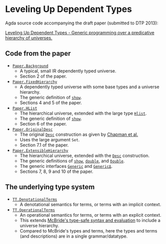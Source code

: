 Leveling Up Dependent Types
===========================

Agda source code accompanying the draft paper (submitted to DTP 2013):

[Leveling Up Dependent Types - Generic programming over a predicative hierarchy of universes.](http://bit.ly/10chSXL)

Code from the paper
-------------------

* [`Paper.Background`](src/Paper/Background.agda)
  * A typical, small IR dependently typed universe.
  * Section 2 of the paper.
* [`Paper.FixedHierarchy`](src/Paper/FixedHierarchy.agda)
  * A dependently typed universe with some base types and a universe hierarchy.
  * The generic definition of [`show`](src/Paper/FixedHierarchy.agda#L99).
  * Sections 4 and 5 of the paper.
* [`Paper.HList`](src/Paper/HList.agda)
  * The hierarchical universe, extended with the large type [`Hlist`](src/Paper/HList.agda#L12).
  * The generic definition of [`show`](src/Paper/HList.agda#L96).
  * Section 6 of the paper.
* [`Paper.OriginalDesc`](src/Paper/OriginalDesc.agda)
  * The original [`Desc`](src/Paper/OriginalDesc.agda#L12) construction as given by [Chapman et al.](https://personal.cis.strath.ac.uk/pierreevariste.dagand/stuffs/levitation.pdf)
  * Uses the large argument `Set`.
  * Section 7.1 of the paper.
* [`Paper.ExtensibleHierarchy`](src/Paper/ExtensibleHierarchy.agda)
  * The hierarchical universe, extended with the [`Desc`](src/Paper/ExtensibleHierarchy.agda#L21) construction.
  * The generic definitions of [`show`](src/Paper/ExtensibleHierarchy.agda#L100), [`double`](src/Paper/ExtensibleHierarchy.agda#L254), and [`δouble`](src/Paper/ExtensibleHierarchy.agda#L311).
  * The generic interfaces [`Generic`](src/Paper/ExtensibleHierarchy.agda#L370) and [`GenericΔ`](src/Paper/ExtensibleHierarchy.agda#L424).
  * Sections 7, 8, 9 and 10 of the paper.

The underlying type system
--------------------------

* [`TT.DenotationalTerms`](src/TT/DenotationalTerms.agda)
  * A denotational semantics for terms, or terms with an implicit context.
* [`TT.OperationalTerms`](src/TT/OperationalTerms.agda)
  * An operational semantics for terms, or terms with an explicit context.   
  * This extends [McBride's type-safe syntax and evaluation](https://personal.cis.strath.ac.uk/conor.mcbride/pub/DepRep/DepRep.pdf) to include a universe hierarchy.
  * Compared to McBride's types and terms, here the types and terms (and descriptions) are in a single grammar/datatype.


